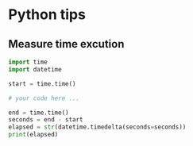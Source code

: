 # Python tips

## Measure time excution

```py
import time
import datetime

start = time.time()

# your code here ...

end = time.time()
seconds = end - start
elapsed = str(datetime.timedelta(seconds=seconds))
print(elapsed)
```
